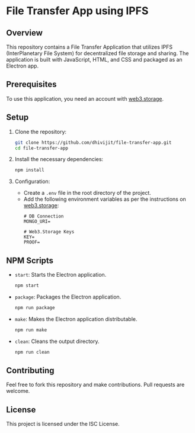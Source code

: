 # File Transfer App using IPFS

## Overview

This repository contains a File Transfer Application that utilizes IPFS (InterPlanetary File System) for decentralized file storage and sharing. The application is built with JavaScript, HTML, and CSS and packaged as an Electron app.

## Prerequisites

To use this application, you need an account with [web3.storage](https://web3.storage/).

## Setup

1. Clone the repository:
    ```sh
    git clone https://github.com/dhivijit/file-transfer-app.git
    cd file-transfer-app
    ```

2. Install the necessary dependencies:
    ```sh
    npm install
    ```

3. Configuration:
    - Create a `.env` file in the root directory of the project.
    - Add the following environment variables as per the instructions on [web3.storage](https://web3.storage/docs/how-to/upload/#bring-your-own-delegations):
        ```plaintext
        # DB Connection
        MONGO_URI=

        # Web3.Storage Keys
        KEY=
        PROOF=
        ```

## NPM Scripts

- `start`: Starts the Electron application.
    ```sh
    npm start
    ```
- `package`: Packages the Electron application.
    ```sh
    npm run package
    ```
- `make`: Makes the Electron application distributable.
    ```sh
    npm run make
    ```
- `clean`: Cleans the output directory.
    ```sh
    npm run clean
    ```

## Contributing

Feel free to fork this repository and make contributions. Pull requests are welcome.

## License

This project is licensed under the ISC License.